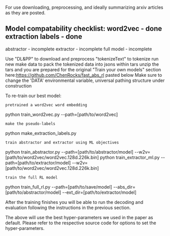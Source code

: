 For use downloading, preprocessing, and ideally summarizing arxiv articles as they are posted.

Model compatability checklist:
word2vec - done
extraction labels - done
-------------------------
abstractor - incomplete
extractor - incomplete
full model - incomplete


Use "DL&PP" to download and preprocess 
"tokenizeText" to tokenize
run new make data to pack the tokenized data into jsons within tars
unzip the tars and you are prepared for the original "Train your own models" section here:https://github.com/ChenRocks/fast_abs_rl pasted below
Make sure to change the 'DATA' environmental variable, universal pathing structure under construction



To re-train our best model:

    pretrained a word2vec word embedding

python train_word2vec.py --path=[path/to/word2vec]

    make the pseudo-labels

python make_extraction_labels.py

    train abstractor and extractor using ML objectives

python train_abstractor.py --path=[path/to/abstractor/model] --w2v=[path/to/word2vec/word2vec.128d.226k.bin]
python train_extractor_ml.py --path=[path/to/extractor/model] --w2v=[path/to/word2vec/word2vec.128d.226k.bin]

    train the full RL model

python train_full_rl.py --path=[path/to/save/model] --abs_dir=[path/to/abstractor/model] --ext_dir=[path/to/extractor/model]

After the training finishes you will be able to run the decoding and evaluation following the instructions in the previous section.

The above will use the best hyper-parameters we used in the paper as default. Please refer to the respective source code for options to set the hyper-parameters.
